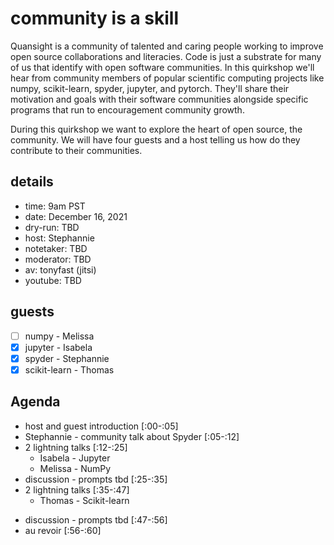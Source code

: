 # community is a skill

Quansight is a community of talented and caring people working to improve open source collaborations and literacies. Code is just a substrate for many of us that identify with open software communities. In this quirkshop we'll hear from community members of popular scientific computing projects like numpy, scikit-learn, spyder, jupyter, and pytorch. They'll share their motivation and goals with their software communities alongside specific programs that run to encouragement community growth.

During this quirkshop we want to explore the heart of open source, the community. We will have four guests and a host telling us how do they contribute to their communities.

## details

* time: 9am PST
* date: December 16, 2021
* dry-run: TBD
* host: Stephannie
* notetaker: TBD
* moderator:  TBD
* av: tonyfast (jitsi)
* youtube: TBD

## guests


- [ ] numpy - Melissa
- [x] jupyter - Isabela
- [x] spyder - Stephannie
- [x] scikit-learn - Thomas

<!--
- [ ] matplotlib - Hannah (external)
-->

## Agenda
<!-- 
* pre-meeting [:45-:00] 
-->
* host and guest introduction [:00-:05]
* Stephannie - community talk about Spyder [:05-:12]
* 2 lightning talks [:12-:25]
    * Isabela - Jupyter
    * Melissa - NumPy
* discussion - prompts tbd [:25-:35]
* 2 lightning talks [:35-:47]
    * Thomas - Scikit-learn
<!-- 
    * Hannah - Matplotlib 
-->
* discussion - prompts tbd [:47-:56]
* au revoir [:56-:60]
